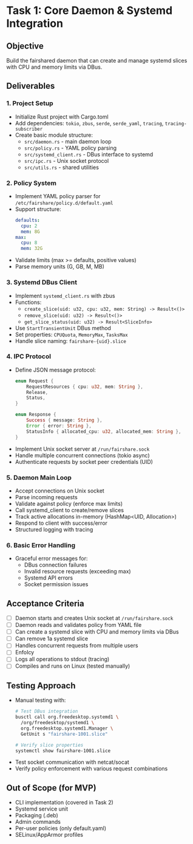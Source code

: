 # Task 1: Core Daemon & Systemd Integration

## Objective
Build the fairshared daemon that can create and manage systemd slices with CPU and memory limits via DBus.

## Deliverables

### 1. Project Setup
- Initialize Rust project with Cargo.toml
- Add dependencies: `tokio`, `zbus`, `serde`, `serde_yaml`, `tracing`, `tracing-subscriber`
- Create basic module structure:
  - `src/daemon.rs` - main daemon loop
  - `src/policy.rs` - YAML policy parsing
  - `src/systemd_client.rs` - DBus interface to systemd
  - `src/ipc.rs` - Unix socket protocol
  - `src/utils.rs` - shared utilities

### 2. Policy System
- Implement YAML policy parser for `/etc/fairshare/policy.d/default.yaml`
- Support structure:
  ```yaml
  defaults:
    cpu: 2
    mem: 8G
  max:
    cpu: 8
    mem: 32G
  ```
- Validate limits (max >= defaults, positive values)
- Parse memory units (G, GB, M, MB)

### 3. Systemd DBus Client
- Implement `systemd_client.rs` with zbus
- Functions:
  - `create_slice(uid: u32, cpu: u32, mem: String) -> Result<()>`
  - `remove_slice(uid: u32) -> Result<()>`
  - `get_slice_status(uid: u32) -> Result<SliceInfo>`
- Use `StartTransientUnit` DBus method
- Set properties: `CPUQuota`, `MemoryMax`, `TasksMax`
- Handle slice naming: `fairshare-{uid}.slice`

### 4. IPC Protocol
- Define JSON message protocol:
  ```rust
  enum Request {
      RequestResources { cpu: u32, mem: String },
      Release,
      Status,
  }

  enum Response {
      Success { message: String },
      Error { error: String },
      StatusInfo { allocated_cpu: u32, allocated_mem: String },
  }
  ```
- Implement Unix socket server at `/run/fairshare.sock`
- Handle multiple concurrent connections (tokio async)
- Authenticate requests by socket peer credentials (UID)

### 5. Daemon Main Loop
- Accept connections on Unix socket
- Parse incoming requests
- Validate against policy (enforce max limits)
- Call systemd_client to create/remove slices
- Track active allocations in-memory (HashMap<UID, Allocation>)
- Respond to client with success/error
- Structured logging with tracing

### 6. Basic Error Handling
- Graceful error messages for:
  - DBus connection failures
  - Invalid resource requests (exceeding max)
  - Systemd API errors
  - Socket permission issues

## Acceptance Criteria
- [ ] Daemon starts and creates Unix socket at `/run/fairshare.sock`
- [ ] Daemon reads and validates policy from YAML file
- [ ] Can create a systemd slice with CPU and memory limits via DBus
- [ ] Can remove 1a systemd slice
- [ ] Handles concurrent requests from multiple users
- [ ] EnfoIcy
- [ ] Logs all operations to stdout (tracing)
- [ ] Compiles and runs on Linux (tested manually)

## Testing Approach
- Manual testing with:
  ```bash
  # Test DBus integration
  busctl call org.freedesktop.systemd1 \
    /org/freedesktop/systemd1 \
    org.freedesktop.systemd1.Manager \
    GetUnit s "fairshare-1001.slice"

  # Verify slice properties
  systemctl show fairshare-1001.slice
  ```
- Test socket communication with netcat/socat
- Verify policy enforcement with various request combinations

## Out of Scope (for MVP)
- CLI implementation (covered in Task 2)
- Systemd service unit
- Packaging (.deb)
- Admin commands
- Per-user policies (only default.yaml)
- SELinux/AppArmor profiles
